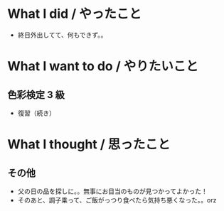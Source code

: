 # What I did / やったこと
- 終日外出してて、何もできず。。

# What I want to do / やりたいこと
## 色彩検定 3 級
- 復習（続き）

# What I thought / 思ったこと
## その他
- 父の日の品を探しに。。無事にお目当のものが見つかってよかった！
- そのあと、調子乗って、ご飯がっつり食べたら気持ち悪くなった。。orz
